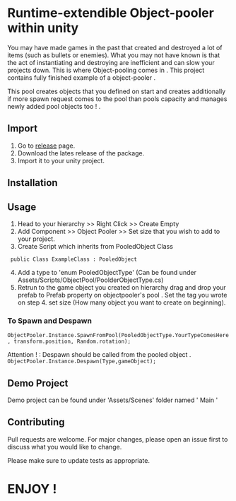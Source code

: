 # Runtime-extendible Object-pooler within unity

You may have made games in the past that created and destroyed a lot of items (such as bullets or enemies).
What you may not have known is that the act of instantiating and destroying are inefficient and can slow your projects down.
This is where Object-pooling comes in . This project contains fully finished example of a object-pooler . 

This pool creates objects that you defined on start and creates additionally if more spawn request comes to the pool than pools capacity and manages newly added pool objects too ! .


## Import

1. Go to [release](https://github.com/ertanturan/UnityObjectPooling/releases) page.
2. Download the lates release of the package.
3. Import it to your unity project.

## Installation


## Usage

1. Head to your hierarchy >> Right Click >> Create Empty
2. Add Component >> Object Pooler >> Set size that you wish to add to your project.
3. Create Script which inherits from PooledObject Class 

`` public Class ExampleClass : PooledObject``

4. Add a type to 'enum PooledObjectType' (Can be found under Assets/Scripts/ObjectPool/PoolderObjectType.cs)
5. Retrun to the game object you created on hierarchy  drag and drop your prefab to Prefab property on objectpooler's pool . Set the tag you wrote on step 4. set size (How many object you want to create on beginning).


### To Spawn and Despawn

`` ObjectPooler.Instance.SpawnFromPool(PooledObjectType.YourTypeComesHere , transform.position, Random.rotation);  ``

Attention ! : Despawn should be called from the pooled object .
`` ObjectPooler.Instance.Despawn(Type,gameObject); ``

## Demo Project

Demo project can be found under 'Assets/Scenes' folder named ' Main '

## Contributing
Pull requests are welcome. For major changes, please open an issue first to discuss what you would like to change.

Please make sure to update tests as appropriate.


# ENJOY !
